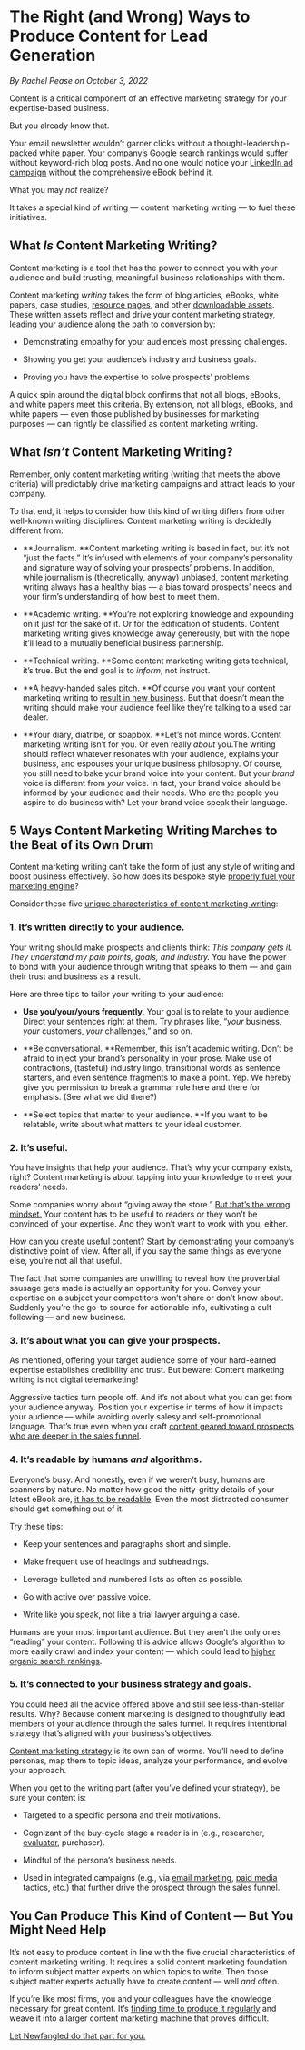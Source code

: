 # The Right (and Wrong) Ways to Produce Content for Lead Generation

*By Rachel Pease on October 3, 2022*

Content is a critical component of an effective marketing strategy for your expertise-based business. 

But you already know that. 

Your email newsletter wouldn’t garner clicks without a thought-leadership-packed white paper. Your company’s Google search rankings would suffer without keyword-rich blog posts. And no one would notice your [LinkedIn ad campaign](https://www.newfangled.com/relationship-building-paid-media-campaigns) without the comprehensive eBook behind it. 

What you may *not* realize? 

It takes a special kind of writing — content marketing writing — to fuel these initiatives. 

## What *Is* Content Marketing Writing?

Content marketing is a tool that has the power to connect you with your audience and build trusting, meaningful business relationships with them. 

Content marketing *writing* takes the form of blog articles, eBooks, white papers, case studies, [resource pages](https://www.newfangled.com/smart-content-marketing-tactic-increases-conversions/), and other [downloadable assets](https://www.newfangled.com/how-to-qualify-content-marketing-leads/). These written assets reflect and drive your content marketing strategy, leading your audience along the path to conversion by: 

- Demonstrating empathy for your audience’s most pressing challenges.

- Showing you get your audience’s industry and business goals.

- Proving you have the expertise to solve prospects’ problems.

A quick spin around the digital block confirms that not all blogs, eBooks, and white papers meet this criteria. By extension, not all blogs, eBooks, and white papers — even those published by businesses for marketing purposes — can rightly be classified as content marketing writing. 

## What *Isn’t* Content Marketing Writing?

Remember, only content marketing writing (writing that meets the above criteria) will predictably drive marketing campaigns and attract leads to your company. 

To that end, it helps to consider how this kind of writing differs from other well-known writing disciplines. Content marketing writing is decidedly different from: 

- **Journalism. **Content marketing writing is based in fact, but it’s not “just the facts.” It’s infused with elements of your company’s personality and signature way of solving your prospects’ problems. In addition, while journalism is (theoretically, anyway) unbiased, content marketing writing always has a healthy bias — a bias toward prospects’ needs and your firm’s understanding of how best to meet them. 

- **Academic writing. **You’re not exploring knowledge and expounding on it just for the sake of it. Or for the edification of students. Content marketing writing gives knowledge away generously, but with the hope it’ll lead to a mutually beneficial business partnership. 

- **Technical writing. **Some content marketing writing gets technical, it’s true. But the end goal is to *inform*, not instruct. 

- **A heavy-handed sales pitch. **Of course you want your content marketing writing to [result in new business](https://www.newfangled.com/webinar/how-we-generate-business-for-our-clients/). But that doesn’t mean the writing should make your audience feel like they’re talking to a used car dealer.

- **Your diary, diatribe, or soapbox. **Let’s not mince words. Content marketing writing isn’t for you. Or even really *about* you.The writing should reflect whatever resonates with your audience, explains your business, and espouses your unique business philosophy. Of course, you still need to bake your brand voice into your content. But your *brand* voice is different from *your* voice. In fact, your brand voice should be informed by your audience and their needs. Who are the people you aspire to do business with? Let your brand voice speak their language. 

## 5 Ways Content Marketing Writing Marches to the Beat of its Own Drum

Content marketing writing can’t take the form of just any style of writing and boost business effectively. So how does its bespoke style [properly fuel your marketing engine](https://www.newfangled.com/building-a-digital-marketing-engine-to-drive-your-new-business/)? 

Consider these five [unique characteristics of content marketing writing](https://www.newfangled.com/how-to-make-your-content-stand-out/): 

### 1. It’s written directly to your audience. 

Your writing should make prospects and clients think: *This company gets it. They understand my pain points, goals, and industry.* You have the power to bond with your audience through writing that speaks to them — and gain their trust and business as a result. 

Here are three tips to tailor your writing to your audience:

- **Use you/your/yours frequently.** Your goal is to relate to your audience. Direct your sentences right at them. Try phrases like, “*your* business, *your* customers, *your* challenges,” and so on. 

- **Be conversational. **Remember, this isn’t academic writing. Don’t be afraid to inject your brand’s personality in your prose. Make use of contractions, (tasteful) industry lingo, transitional words as sentence starters, and even sentence fragments to make a point. Yep. We hereby give you permission to break a grammar rule here and there for emphasis. (See what we did there?) 

- **Select topics that matter to your audience. **If you want to be relatable, write about what matters to your ideal customer. 

### 2. It’s useful. 

You have insights that help your audience. That’s why your company exists, right? Content marketing is about tapping into your knowledge to meet your readers’ needs. 

Some companies worry about “giving away the store.” [But that’s the wrong mindset.](https://www.newfangled.com/content-marketing-tips-transparency/) Your content has to be useful to readers or they won’t be convinced of your expertise. And they won’t want to work with you, either. 

How can you create useful content? Start by demonstrating your company’s distinctive point of view. After all, if you say the same things as everyone else, you’re not all that useful. 

The fact that some companies are unwilling to reveal how the proverbial sausage gets made is actually an opportunity for you. Convey your expertise on a subject your competitors won’t share or don’t know about. Suddenly you’re the go-to source for actionable info, cultivating a cult following — and new business. 

### 3. It’s about what you can give your prospects. 

As mentioned, offering your target audience some of your hard-earned expertise establishes credibility and trust. But beware: Content marketing writing is not digital telemarketing!

Aggressive tactics turn people off. And it’s not about what you can get from your audience anyway. Position your expertise in terms of how it impacts your audience — while avoiding overly salesy and self-promotional language. That’s true even when you craft [content geared toward prospects who are deeper in the sales funnel](https://www.newfangled.com/how-to-write-customer-centric-content-that-still-promotes-your-firm/).

### 4. It’s readable by humans *and* algorithms. 

Everyone’s busy. And honestly, even if we weren’t busy, humans are scanners by nature. No matter how good the nitty-gritty details of your latest eBook are, [it has to be readable](https://www.newfangled.com/seo-strategies-b2b-content-marketing/). Even the most distracted consumer should get something out of it. 

Try these tips: 

- Keep your sentences and paragraphs short and simple.

- Make frequent use of headings and subheadings.

- Leverage bulleted and numbered lists as often as possible. 

- Go with active over passive voice. 

- Write like you speak, not like a trial lawyer arguing a case. 

Humans are your most important audience. But they aren’t the only ones “reading” your content. Following this advice allows Google’s algorithm to more easily crawl and index your content — which could lead to [higher organic search rankings](https://www.newfangled.com/duplicate-content-risk-reward). 

### 5. It’s connected to your business strategy and goals. 

You could heed all the advice offered above and still see less-than-stellar results. Why? Because content marketing is designed to thoughtfully lead members of your audience through the sales funnel. It requires intentional strategy that’s aligned with your business’s objectives. 

[Content marketing strategy](https://www.newfangled.com/what-we-do/content-marketing-strategy-consulting/) is its own can of worms. You’ll need to define personas, map them to topic ideas, analyze your performance, and evolve your approach. 

When you get to the writing part (after you’ve defined your strategy), be sure your content is: 

- Targeted to a specific persona and their motivations.

- Cognizant of the buy-cycle stage a reader is in (e.g., researcher, [evaluator](https://www.newfangled.com/podcast/content-marketing-effective-sales-copy/), purchaser).

- Mindful of the persona’s business needs.

- Used in integrated campaigns (e.g., via [email marketing](https://www.newfangled.com/what-we-do/marketing-automation-consulting/), [paid media](https://www.newfangled.com/what-we-do/paid-media) tactics, etc.) that further drive the prospect through the sales funnel.

## You Can Produce This Kind of Content — But You Might Need Help    

It’s not easy to produce content in line with the five crucial characteristics of content marketing writing. It requires a solid content marketing foundation to inform subject matter experts on which topics to write. Then those subject matter experts actually have to create content — well *and* often. 

If you’re like most firms, you and your colleagues have the knowledge necessary for great content. It’s [finding time to produce it regularly](https://www.newfangled.com/content-development-outsourcing/) and weave it into a larger content marketing machine that proves difficult. 

[Let Newfangled do that part for you.](https://www.newfangled.com/contact-us/)
